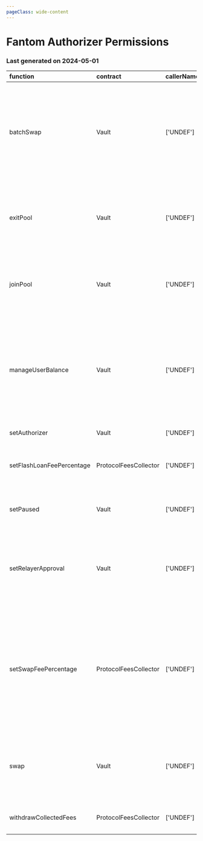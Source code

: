 ```yaml
---
pageClass: wide-content
---
```


# Fantom Authorizer Permissions

### Last generated on 2024-05-01

| function                  | contract              | callerNames   | callerAddresses                                                                                                                                                                                                                                                                                                                                                                                                                                                                                                                                                                                                               | deployments                                                                                             | description                                                                                                                                                                                                                                                      |
|:--------------------------|:----------------------|:--------------|:------------------------------------------------------------------------------------------------------------------------------------------------------------------------------------------------------------------------------------------------------------------------------------------------------------------------------------------------------------------------------------------------------------------------------------------------------------------------------------------------------------------------------------------------------------------------------------------------------------------------------|:--------------------------------------------------------------------------------------------------------|:-----------------------------------------------------------------------------------------------------------------------------------------------------------------------------------------------------------------------------------------------------------------|
| batchSwap                 | Vault                 | ['UNDEF']     | ['[0x419F7925b8C9e409B6Ee8792242556fa210A7A09](https://ftmscan.com//address/0x419F7925b8C9e409B6Ee8792242556fa210A7A09)', '[0xe273ED010295c69b652d93De4390234042065258](https://ftmscan.com//address/0xe273ED010295c69b652d93De4390234042065258)', '[0x0faA25293A36241C214F3760C6FF443e1b731981](https://ftmscan.com//address/0x0faA25293A36241C214F3760C6FF443e1b731981)', '[0x43A6C3Cd50776297Baa34d92217E1181BAF9C9B4](https://ftmscan.com//address/0x43A6C3Cd50776297Baa34d92217E1181BAF9C9B4)', '[0x7701711545830ec044a5907f8292950e24B6a011](https://ftmscan.com//address/0x7701711545830ec044a5907f8292950e24B6a011)'] | ['[20210418-vault](https://github.com/balancer/balancer-deployments/blob/master/tasks/20210418-vault)'] | Allow a relayer to make a multihop trade or source liquidity from multiple pools on a users behalf.  [Relayer permissions notes](https://github.com/BalancerMaxis/multisig-ops/blob/staging/docs/Authorizer/vault_permissions.md).                               |
| exitPool                  | Vault                 | ['UNDEF']     | ['[0x419F7925b8C9e409B6Ee8792242556fa210A7A09](https://ftmscan.com//address/0x419F7925b8C9e409B6Ee8792242556fa210A7A09)', '[0xe273ED010295c69b652d93De4390234042065258](https://ftmscan.com//address/0xe273ED010295c69b652d93De4390234042065258)', '[0x0faA25293A36241C214F3760C6FF443e1b731981](https://ftmscan.com//address/0x0faA25293A36241C214F3760C6FF443e1b731981)', '[0x43A6C3Cd50776297Baa34d92217E1181BAF9C9B4](https://ftmscan.com//address/0x43A6C3Cd50776297Baa34d92217E1181BAF9C9B4)', '[0x7701711545830ec044a5907f8292950e24B6a011](https://ftmscan.com//address/0x7701711545830ec044a5907f8292950e24B6a011)'] | ['[20210418-vault](https://github.com/balancer/balancer-deployments/blob/master/tasks/20210418-vault)'] | Allow a relayer to remove liquidity from a pool on the user's behalf.  [Relayer permissions notes](https://github.com/BalancerMaxis/multisig-ops/blob/staging/docs/Authorizer/vault_permissions.md).                                                             |
| joinPool                  | Vault                 | ['UNDEF']     | ['[0x419F7925b8C9e409B6Ee8792242556fa210A7A09](https://ftmscan.com//address/0x419F7925b8C9e409B6Ee8792242556fa210A7A09)', '[0xe273ED010295c69b652d93De4390234042065258](https://ftmscan.com//address/0xe273ED010295c69b652d93De4390234042065258)', '[0x0faA25293A36241C214F3760C6FF443e1b731981](https://ftmscan.com//address/0x0faA25293A36241C214F3760C6FF443e1b731981)', '[0x43A6C3Cd50776297Baa34d92217E1181BAF9C9B4](https://ftmscan.com//address/0x43A6C3Cd50776297Baa34d92217E1181BAF9C9B4)', '[0x7701711545830ec044a5907f8292950e24B6a011](https://ftmscan.com//address/0x7701711545830ec044a5907f8292950e24B6a011)'] | ['[20210418-vault](https://github.com/balancer/balancer-deployments/blob/master/tasks/20210418-vault)'] | Allow a relayer to add liquidity to a pool on the user's behalf.   [Relayer permissions notes](https://github.com/BalancerMaxis/multisig-ops/blob/staging/docs/Authorizer/vault_permissions.md).                                                                 |
| manageUserBalance         | Vault                 | ['UNDEF']     | ['[0x419F7925b8C9e409B6Ee8792242556fa210A7A09](https://ftmscan.com//address/0x419F7925b8C9e409B6Ee8792242556fa210A7A09)', '[0xe273ED010295c69b652d93De4390234042065258](https://ftmscan.com//address/0xe273ED010295c69b652d93De4390234042065258)', '[0x0faA25293A36241C214F3760C6FF443e1b731981](https://ftmscan.com//address/0x0faA25293A36241C214F3760C6FF443e1b731981)', '[0x43A6C3Cd50776297Baa34d92217E1181BAF9C9B4](https://ftmscan.com//address/0x43A6C3Cd50776297Baa34d92217E1181BAF9C9B4)', '[0x7701711545830ec044a5907f8292950e24B6a011](https://ftmscan.com//address/0x7701711545830ec044a5907f8292950e24B6a011)'] | ['[20210418-vault](https://github.com/balancer/balancer-deployments/blob/master/tasks/20210418-vault)'] | Utilize existing Vault allowances and internal balances so that a user does not have to re-approve the new relayer for each token. [Relayer permissions notes](https://github.com/BalancerMaxis/multisig-ops/blob/staging/docs/Authorizer/vault_permissions.md). |
| setAuthorizer             | Vault                 | ['UNDEF']     | ['[0x9d0327954009C59eD70Dc98b7726e911879d4D92](https://ftmscan.com//address/0x9d0327954009C59eD70Dc98b7726e911879d4D92)']                                                                                                                                                                                                                                                                                                                                                                                                                                                                                                     | ['[20210418-vault](https://github.com/balancer/balancer-deployments/blob/master/tasks/20210418-vault)'] | Not Found                                                                                                                                                                                                                                                        |
| setFlashLoanFeePercentage | ProtocolFeesCollector | ['UNDEF']     | ['[0x9d0327954009C59eD70Dc98b7726e911879d4D92](https://ftmscan.com//address/0x9d0327954009C59eD70Dc98b7726e911879d4D92)']                                                                                                                                                                                                                                                                                                                                                                                                                                                                                                     | ['[20210418-vault](https://github.com/balancer/balancer-deployments/blob/master/tasks/20210418-vault)'] | Sets the protocol fee charged on flash loans for this deployment.                                                                                                                                                                                                |
| setPaused                 | Vault                 | ['UNDEF']     | ['[0x9d0327954009C59eD70Dc98b7726e911879d4D92](https://ftmscan.com//address/0x9d0327954009C59eD70Dc98b7726e911879d4D92)']                                                                                                                                                                                                                                                                                                                                                                                                                                                                                                     | ['[20210418-vault](https://github.com/balancer/balancer-deployments/blob/master/tasks/20210418-vault)'] | Stops all trading activity involving the vault.                                                                                                                                                                                                                  |
| setRelayerApproval        | Vault                 | ['UNDEF']     | ['[0x419F7925b8C9e409B6Ee8792242556fa210A7A09](https://ftmscan.com//address/0x419F7925b8C9e409B6Ee8792242556fa210A7A09)', '[0x0faA25293A36241C214F3760C6FF443e1b731981](https://ftmscan.com//address/0x0faA25293A36241C214F3760C6FF443e1b731981)', '[0x43A6C3Cd50776297Baa34d92217E1181BAF9C9B4](https://ftmscan.com//address/0x43A6C3Cd50776297Baa34d92217E1181BAF9C9B4)', '[0x7701711545830ec044a5907f8292950e24B6a011](https://ftmscan.com//address/0x7701711545830ec044a5907f8292950e24B6a011)']                                                                                                                          | ['[20210418-vault](https://github.com/balancer/balancer-deployments/blob/master/tasks/20210418-vault)'] | Approve the relayer on the user's behalf (user must still provide a signed message). [Relayer permissions notes](https://github.com/BalancerMaxis/multisig-ops/blob/staging/docs/Authorizer/vault_permissions.md).                                               |
| setSwapFeePercentage      | ProtocolFeesCollector | ['UNDEF']     | ['[0x9d0327954009C59eD70Dc98b7726e911879d4D92](https://ftmscan.com//address/0x9d0327954009C59eD70Dc98b7726e911879d4D92)']                                                                                                                                                                                                                                                                                                                                                                                                                                                                                                     | ['[20210418-vault](https://github.com/balancer/balancer-deployments/blob/master/tasks/20210418-vault)'] | **Pools:** Authorize change of swap fees for pools that delegate ownership to Balancer Governance: 0xba1ba1... **Deployments**: Sets the protocol fee charged on swaps for this deployment.                                                                      |
| swap                      | Vault                 | ['UNDEF']     | ['[0x419F7925b8C9e409B6Ee8792242556fa210A7A09](https://ftmscan.com//address/0x419F7925b8C9e409B6Ee8792242556fa210A7A09)', '[0xe273ED010295c69b652d93De4390234042065258](https://ftmscan.com//address/0xe273ED010295c69b652d93De4390234042065258)', '[0x0faA25293A36241C214F3760C6FF443e1b731981](https://ftmscan.com//address/0x0faA25293A36241C214F3760C6FF443e1b731981)', '[0x43A6C3Cd50776297Baa34d92217E1181BAF9C9B4](https://ftmscan.com//address/0x43A6C3Cd50776297Baa34d92217E1181BAF9C9B4)', '[0x7701711545830ec044a5907f8292950e24B6a011](https://ftmscan.com//address/0x7701711545830ec044a5907f8292950e24B6a011)'] | ['[20210418-vault](https://github.com/balancer/balancer-deployments/blob/master/tasks/20210418-vault)'] | Allow a relayer to trade within a single pool on the user's behalf. [Relayer permissions notes](https://github.com/BalancerMaxis/multisig-ops/blob/staging/docs/Authorizer/vault_permissions.md).                                                                |
| withdrawCollectedFees     | ProtocolFeesCollector | ['UNDEF']     | ['[0x9d0327954009C59eD70Dc98b7726e911879d4D92](https://ftmscan.com//address/0x9d0327954009C59eD70Dc98b7726e911879d4D92)', '[0xA09BC385421f18D5d5072924f9d3709bB2B76281](https://ftmscan.com//address/0xA09BC385421f18D5d5072924f9d3709bB2B76281)']                                                                                                                                                                                                                                                                                                                                                                            | ['[20210418-vault](https://github.com/balancer/balancer-deployments/blob/master/tasks/20210418-vault)'] | Allows the withdrawal of collected protocol fees.                                                                                                                                                                                                                |